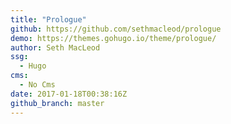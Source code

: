 ```yaml
---
title: "Prologue"
github: https://github.com/sethmacleod/prologue
demo: https://themes.gohugo.io/theme/prologue/
author: Seth MacLeod
ssg:
  - Hugo
cms:
  - No Cms
date: 2017-01-18T00:38:16Z
github_branch: master
---
```

